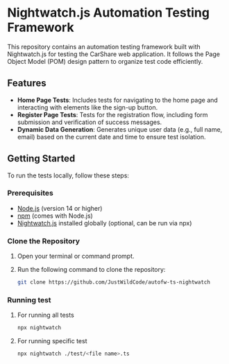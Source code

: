 # Nightwatch.js Automation Testing Framework

This repository contains an automation testing framework built with Nightwatch.js for testing the CarShare web application. It follows the Page Object Model (POM) design pattern to organize test code efficiently.

## Features

- **Home Page Tests**: Includes tests for navigating to the home page and interacting with elements like the sign-up button.
- **Register Page Tests**: Tests for the registration flow, including form submission and verification of success messages.
- **Dynamic Data Generation**: Generates unique user data (e.g., full name, email) based on the current date and time to ensure test isolation.

## Getting Started

To run the tests locally, follow these steps:

### Prerequisites

- [Node.js](https://nodejs.org/) (version 14 or higher)
- [npm](https://www.npmjs.com/get-npm) (comes with Node.js)
- [Nightwatch.js](https://nightwatchjs.org/) installed globally (optional, can be run via npx)

### Clone the Repository

1. Open your terminal or command prompt.
2. Run the following command to clone the repository:

   ```bash
   git clone https://github.com/JustWildCode/autofw-ts-nightwatch

### Running test
1. For running all tests 
   ```bash 
   npx nightwatch 
2. For running specific test
	```bash 
	npx nightwatch ./test/<file name>.ts